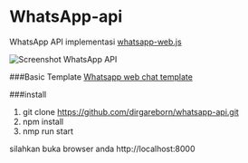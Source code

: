 # WhatsApp-api
WhatsApp API implementasi <a href="https://github.com/pedroslopez/whatsapp-web.js">whatsapp-web.js</a>

![Screenshot WhatsApp API](https://user-images.githubusercontent.com/21957159/148306448-596fab2b-9dd5-44f6-be99-fe904a8cda19.JPG)

###Basic Template <a href="https://www.bootdey.com/snippets/view/Whatsapp-web-chat-template">Whatsapp web chat template</a>

###install 
1. git clone https://github.com/dirgareborn/whatsapp-api.git
2. npm install
3. nmp run start  

silahkan buka browser anda http://localhost:8000

